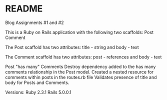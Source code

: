 # README

Blog Assignments #1 and #2

This is a Ruby on Rails application with the following two scaffolds:
Post
Comment

The Post scaffold has two attributes:
title - string and 
body - text

The Comment scaffold has two attributes:
post - references and
body - text

Post "has many" Comments
Destroy dependency added to the has many comments relationship in the Post model.
Created a nested resource for comments within posts in the routes.rb file
Validates presence of title and body for Posts and Comments.

Versions:
Ruby 2.3.1
Rails 5.0.0.1
